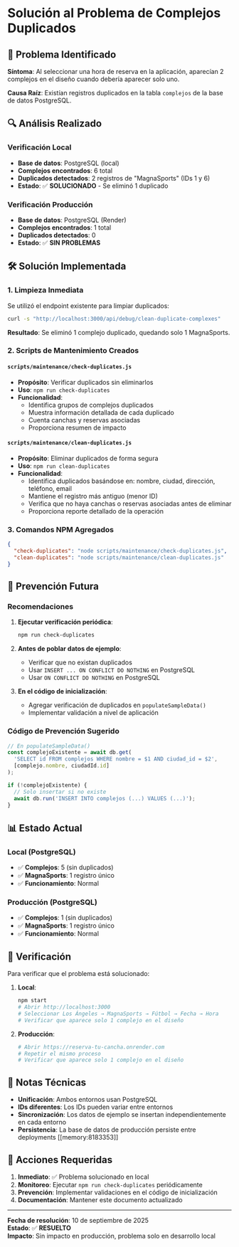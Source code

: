 # Solución al Problema de Complejos Duplicados

## 🐛 Problema Identificado

**Síntoma**: Al seleccionar una hora de reserva en la aplicación, aparecían 2 complejos en el diseño cuando debería aparecer solo uno.

**Causa Raíz**: Existían registros duplicados en la tabla `complejos` de la base de datos PostgreSQL.

## 🔍 Análisis Realizado

### Verificación Local
- **Base de datos**: PostgreSQL (local)
- **Complejos encontrados**: 6 total
- **Duplicados detectados**: 2 registros de "MagnaSports" (IDs 1 y 6)
- **Estado**: ✅ **SOLUCIONADO** - Se eliminó 1 duplicado

### Verificación Producción
- **Base de datos**: PostgreSQL (Render)
- **Complejos encontrados**: 1 total
- **Duplicados detectados**: 0
- **Estado**: ✅ **SIN PROBLEMAS**

## 🛠️ Solución Implementada

### 1. Limpieza Inmediata
Se utilizó el endpoint existente para limpiar duplicados:
```bash
curl -s "http://localhost:3000/api/debug/clean-duplicate-complexes"
```

**Resultado**: Se eliminó 1 complejo duplicado, quedando solo 1 MagnaSports.

### 2. Scripts de Mantenimiento Creados

#### `scripts/maintenance/check-duplicates.js`
- **Propósito**: Verificar duplicados sin eliminarlos
- **Uso**: `npm run check-duplicates`
- **Funcionalidad**:
  - Identifica grupos de complejos duplicados
  - Muestra información detallada de cada duplicado
  - Cuenta canchas y reservas asociadas
  - Proporciona resumen de impacto

#### `scripts/maintenance/clean-duplicates.js`
- **Propósito**: Eliminar duplicados de forma segura
- **Uso**: `npm run clean-duplicates`
- **Funcionalidad**:
  - Identifica duplicados basándose en: nombre, ciudad, dirección, teléfono, email
  - Mantiene el registro más antiguo (menor ID)
  - Verifica que no haya canchas o reservas asociadas antes de eliminar
  - Proporciona reporte detallado de la operación

### 3. Comandos NPM Agregados
```json
{
  "check-duplicates": "node scripts/maintenance/check-duplicates.js",
  "clean-duplicates": "node scripts/maintenance/clean-duplicates.js"
}
```

## 🔄 Prevención Futura

### Recomendaciones
1. **Ejecutar verificación periódica**:
   ```bash
   npm run check-duplicates
   ```

2. **Antes de poblar datos de ejemplo**:
   - Verificar que no existan duplicados
   - Usar `INSERT ... ON CONFLICT DO NOTHING` en PostgreSQL
   - Usar `ON CONFLICT DO NOTHING` en PostgreSQL

3. **En el código de inicialización**:
   - Agregar verificación de duplicados en `populateSampleData()`
   - Implementar validación a nivel de aplicación

### Código de Prevención Sugerido
```javascript
// En populateSampleData()
const complejoExistente = await db.get(
  'SELECT id FROM complejos WHERE nombre = $1 AND ciudad_id = $2',
  [complejo.nombre, ciudadId.id]
);

if (!complejoExistente) {
  // Solo insertar si no existe
  await db.run('INSERT INTO complejos (...) VALUES (...)');
}
```

## 📊 Estado Actual

### Local (PostgreSQL)
- ✅ **Complejos**: 5 (sin duplicados)
- ✅ **MagnaSports**: 1 registro único
- ✅ **Funcionamiento**: Normal

### Producción (PostgreSQL)
- ✅ **Complejos**: 1 (sin duplicados)
- ✅ **MagnaSports**: 1 registro único
- ✅ **Funcionamiento**: Normal

## 🧪 Verificación

Para verificar que el problema está solucionado:

1. **Local**:
   ```bash
   npm start
   # Abrir http://localhost:3000
   # Seleccionar Los Ángeles → MagnaSports → Fútbol → Fecha → Hora
   # Verificar que aparece solo 1 complejo en el diseño
   ```

2. **Producción**:
   ```bash
   # Abrir https://reserva-tu-cancha.onrender.com
   # Repetir el mismo proceso
   # Verificar que aparece solo 1 complejo en el diseño
   ```

## 📝 Notas Técnicas

- **Unificación**: Ambos entornos usan PostgreSQL
- **IDs diferentes**: Los IDs pueden variar entre entornos
- **Sincronización**: Los datos de ejemplo se insertan independientemente en cada entorno
- **Persistencia**: La base de datos de producción persiste entre deployments [[memory:8183353]]

## 🚨 Acciones Requeridas

1. **Inmediato**: ✅ Problema solucionado en local
2. **Monitoreo**: Ejecutar `npm run check-duplicates` periódicamente
3. **Prevención**: Implementar validaciones en el código de inicialización
4. **Documentación**: Mantener este documento actualizado

---

**Fecha de resolución**: 10 de septiembre de 2025  
**Estado**: ✅ **RESUELTO**  
**Impacto**: Sin impacto en producción, problema solo en desarrollo local
